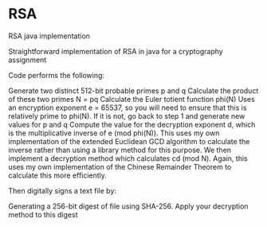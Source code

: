 RSA
===

RSA java implementation

Straightforward implementation of RSA in java for a cryptography assignment

Code performs the following: 

Generate two distinct 512-bit probable primes p and q
Calculate the product of these two primes N = pq
Calculate the Euler totient function phi(N)
Uses an encryption exponent e = 65537, so you will need to ensure that this is relatively prime to phi(N). If it is not, go back to step 1 and generate new values for p and q
Compute the value for the decryption exponent d, which is the multiplicative inverse of e (mod phi(N)). This uses my own implementation of the extended Euclidean GCD algorithm to calculate the inverse rather than using a library method for this purpose.
We then implement a decryption method which calculates cd (mod N). Again, this uses my own implementation of the Chinese Remainder Theorem to calculate this more efficiently.

Then digitally signs a text file by:

Generating a 256-bit digest of file using SHA-256.
Apply your decryption method to this digest
